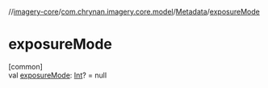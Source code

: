 //[imagery-core](../../../index.md)/[com.chrynan.imagery.core.model](../index.md)/[Metadata](index.md)/[exposureMode](exposure-mode.md)

# exposureMode

[common]\
val [exposureMode](exposure-mode.md): [Int](https://kotlinlang.org/api/latest/jvm/stdlib/kotlin/-int/index.html)? = null
